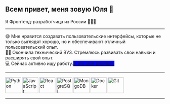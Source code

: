## Всем привет, меня зовую Юля 👋

Я Фронтенд-разработчица из России 👩🏼‍💻

---------

😄 Мне нравится создавать пользовательские интерфейсы, которые не только выглядят хорошо, но и обеспечивают отличный пользовательский опыт. <br>
✌🏼 Окончила технический ВУЗ. Стремлюсь развивать свои навыки и расширять свой опыт. <br>
💻 Сейчас активно ищу работу.[<span style="background-color: blue;">А это мое резюме.</span>](https://disk.yandex.ru/i/DUDc6aA37fEQfQ) <br>

---------

 <img src="https://www.python.org/community/logos/python-logo.png" alt="Python" width="50"/> 
<img src="https://upload.wikimedia.org/wikipedia/commons/6/6a/JavaScript-logo.png" alt="JavaScript" width="50"/> 
 <img src="https://upload.wikimedia.org/wikipedia/commons/a/a7/React-icon.svg" alt="React" width="50"/> 

<img src="https://www.postgresql.org/media/img/about/press/elephant.png" alt="PostgreSQL" width="50"/> 
 <img src="https://www.mongodb.com/assets/images/global/logo.svg" alt="MongoDB" width="50"/> 
 <img src="https://www.docker.com/sites/default/files/d8/2019-07/Moby-logo.png" alt="Docker" width="50"/> 
 <img src="https://git-scm.com/images/logos/downloads/Git-Icon-1788C.png" alt="Git" width="50"/> 

---


